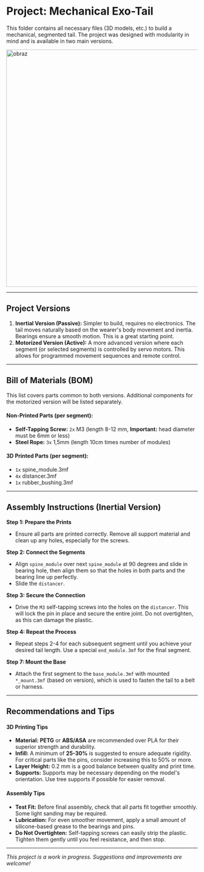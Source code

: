 # Project: Mechanical Exo-Tail

This folder contains all necessary files (3D models, etc.) to build a mechanical, segmented tail. The project was designed with modularity in mind and is available in two main versions.

<img width="591" height="623" alt="obraz" src="https://github.com/user-attachments/assets/a8bb1319-33af-4af9-955f-dca1baf341a5" />


---

## Project Versions

1.  **Inertial Version (Passive):** Simpler to build, requires no electronics. The tail moves naturally based on the wearer's body movement and inertia. Bearings ensure a smooth motion. This is a great starting point.
2.  **Motorized Version (Active):** A more advanced version where each segment (or selected segments) is controlled by servo motors. This allows for programmed movement sequences and remote control.

---

## Bill of Materials (BOM)

This list covers parts common to both versions. Additional components for the motorized version will be listed separately.

#### Non-Printed Parts (per segment):
*   **Self-Tapping Screw:** `2x` M3 (length 8-12 mm, **Important:** head diameter must be 6mm or less)
*   **Steel Rope:** `3x` 1,5mm (length 10cm times number of modules)

#### 3D Printed Parts (per segment):
*   `1x` spine_module.3mf
*   `4x` distancer.3mf
*   `1x` rubber_bushing.3mf

---

## Assembly Instructions (Inertial Version)

**Step 1: Prepare the Prints**
*   Ensure all parts are printed correctly. Remove all support material and clean up any holes, especially for the screws.

**Step 2: Connect the Segments**
*   Align `spine_module` over next `spine_module` at 90 degrees and slide in bearing hole, then align them so that the holes in both parts and the bearing line up perfectly.
*   Slide the `distancer`.

**Step 3: Secure the Connection**
*   Drive the `M3` self-tapping screws into the holes on the `distancer`. This will lock the pin in place and secure the entire joint. Do not overtighten, as this can damage the plastic.

**Step 4: Repeat the Process**
*   Repeat steps 2-4 for each subsequent segment until you achieve your desired tail length. Use a special `end_module.3mf` for the final segment.

**Step 7: Mount the Base**
*   Attach the first segment to the `base_module.3mf` with mounted `*_mount.3mf` (based on version), which is used to fasten the tail to a belt or harness.

---

## Recommendations and Tips

#### 3D Printing Tips
*   **Material:** **PETG** or **ABS/ASA** are recommended over PLA for their superior strength and durability.
*   **Infill:** A minimum of **25-30%** is suggested to ensure adequate rigidity. For critical parts like the pins, consider increasing this to 50% or more.
*   **Layer Height:** 0.2 mm is a good balance between quality and print time.
*   **Supports:** Supports may be necessary depending on the model's orientation. Use tree supports if possible for easier removal.

#### Assembly Tips
*   **Test Fit:** Before final assembly, check that all parts fit together smoothly. Some light sanding may be required.
*   **Lubrication:** For even smoother movement, apply a small amount of silicone-based grease to the bearings and pins.
*   **Do Not Overtighten:** Self-tapping screws can easily strip the plastic. Tighten them gently until you feel resistance, and then stop.

---

*This project is a work in progress. Suggestions and improvements are welcome!*
